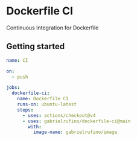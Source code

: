 # Dockerfile CI

Continuous Integration for Dockerfile

## Getting started

```yml
name: CI

on:
  - push

jobs:
  dockerfile-ci:
    name: Dockerfile CI
    runs-on: ubuntu-latest
    steps:
      - uses: actions/checkout@v4
      - uses: gabrielrufino/dockerfile-ci@main
        with:
          image-name: gabrielrufino/image
```
